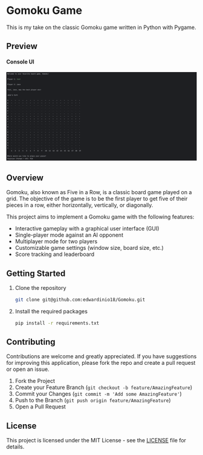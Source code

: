 # Gomoku Game
This is my take on the classic Gomoku game written in Python with Pygame.

## Preview
#### Console UI
![Console UI](assets/Console%20UI.png)

## Overview
Gomoku, also known as Five in a Row, is a classic board game played on a grid. The objective of the game is to be the first player to get five of their pieces in a row, either horizontally, vertically, or diagonally.

This project aims to implement a Gomoku game with the following features:

- Interactive gameplay with a graphical user interface (GUI)
- Single-player mode against an AI opponent
- Multiplayer mode for two players
- Customizable game settings (window size, board size, etc.)
- Score tracking and leaderboard

## Getting Started
1. Clone the repository
   ```bash
   git clone git@github.com:edwardinio18/Gomoku.git
2. Install the required packages
   ```bash
   pip install -r requirements.txt


## Contributing
Contributions are welcome and greatly appreciated. If you have suggestions for improving this application, please fork the repo and create a pull request or open an issue.

1. Fork the Project
2. Create your Feature Branch (`git checkout -b feature/AmazingFeature`)
3. Commit your Changes (`git commit -m 'Add some AmazingFeature'`)
4. Push to the Branch (`git push origin feature/AmazingFeature`)
5. Open a Pull Request

## License
This project is licensed under the MIT License - see the [LICENSE](LICENSE) file for details.